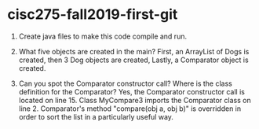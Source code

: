 # cisc275-fall2019-first-git
1. Create java files to make this code compile and run.

2. What five objects are created in the main?
	First, an ArrayList of Dogs is created, then 3 Dog objects are created,
	Lastly, a Comparator object is created. 
3. Can you spot the Comparator constructor call? Where is the class definition for the Comparator?
	Yes, the Comparator constructor call is located on line 15.
	Class MyCompare3 imports the Comparator class on line 2.
	Comparator's method "compare(obj a, obj b)" is overridden in order to sort the list in a particularly useful way.






